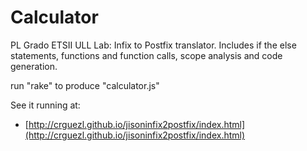 # Calculator

PL Grado ETSII ULL Lab: Infix to Postfix translator. 
Includes if the else statements, functions and
function calls, scope analysis and code generation.

run "rake" to produce "calculator.js"

See it running at:

* [http://crguezl.github.io/jisoninfix2postfix/index.html](http://crguezl.github.io/jisoninfix2postfix/index.html)
